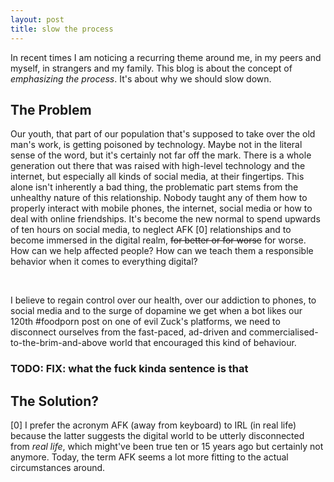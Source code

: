 ```yaml
---
layout: post
title: slow the process
---
```


In recent times I am noticing a recurring theme around me, in my peers and myself, in
strangers and my family. This blog is about the concept of *emphasizing the process*. It's
about why we should slow down.

## The Problem

Our youth, that part of our population that's supposed to take over the old man's work, is
getting poisoned by technology. Maybe not in the literal sense of the word, but it's
certainly not far off the mark. There is a whole generation out there that was raised with
high-level technology and the internet, but especially all kinds of social media, at their
fingertips. This alone isn't inherently a bad thing, the problematic part stems from the
unhealthy nature of this relationship. Nobody taught any of them how to properly interact
with mobile phones, the internet, social media or how to deal with online friendships.
It's become the new normal to spend upwards of ten hours on social media, to neglect AFK [0]
relationships and to become immersed in the digital realm, ~~for better or for worse~~ for
worse. How can we help affected people? How can we teach them a responsible behavior when
it comes to everything digital?

<br/>

I believe to regain control over our health, over our addiction to phones, to social media
and to the surge of dopamine we get when a bot likes our 120th #foodporn post on one of
evil Zuck's platforms, we need to disconnect ourselves from the fast-paced, ad-driven and
commercialised-to-the-brim-and-above world that encouraged this kind of behaviour.
### TODO: FIX: what the fuck kinda sentence is that



## The Solution?




[0] I prefer the acronym AFK (away from keyboard) to IRL (in real life) because the latter
suggests the digital world to be utterly disconnected from *real life*, which might've
been true ten or 15 years ago but certainly not anymore. Today, the term AFK seems a lot
more fitting to the actual circumstances around.

